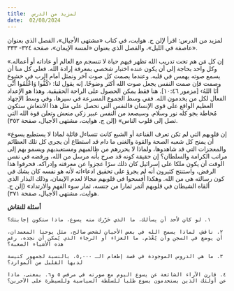 ```yaml
---
title:  لمزيد من الدرس
date:  02/08/2024
---
```


لمزيد من الدرس: اقرأ لإلن ج. هوايت، في كتاب «مشتهى الأجيال»، الفصل الذي بعنوان «عاصفة في الليل»، والفصل الذي بعنوان «لمسة الإيمان»، صفحة ٣٢٤- ٣٣٣.

«إن كل مَن هم تحت تدريب الله تظهر فيهم حياة لا تنسجم مع العالم أو عاداته أو أعماله. وكل واحد بحاجة إلى أن يكون عنده اختبار شخصي بمعرفة إرادة الله. فعلى كل منا أن يسمع صوته يهمس في قلبه. وعندما يصمت كل صوت آخر ونمثل أمام الرب في خشوع وصمت فإن صمت النفس يجعل صوت الله أكثر وضوحًا. إنه يقول لنا: ‹كُفُّوا وَاعْلَمُوا أَنِّي أَنَا اللهُ› [مزمور ١٠:٤٦]. هنا فقط يمكن الحصول على الراحة الحقيقية. وهذا هو الإعداد الفعال لكل من يخدمون الله. ففي وسط الجموع المسرعة في سيرها، وفي وسط الإجهاد العظيم الواقع على قوى الإنسان فالنفس التي تحصل على مثل هذا الانتعاش ستكون مُحاطة بجو كله نور وسلام. وسيصعد من النفس عبير زكي منعش وتعلن قوة الله التي تصل إلى قلوب الناس» (إلن ج. هوايت، مشتهى الأجيال، صفحة ٣٥٢).

«إن قلوبهم التي لم تكن تعرف القناعة أو الشبع كانت تتساءل قائلة لماذا لا يستطيع يسوع أن يمنح كل شعبه الصحة والقوة والغنى ما دام قد استطاع أن يجري كل تلك العظائم والمعجزات التي قد شاهدوها، ولماذا لا يحررهم من ظالميهم ومستعبديهم ويسمو بهم إلى مراتب الكرامة والسلطان؟ إن حقيقة كونه قد صرح بأنه مرسل من الله، ورفضه في نفس الوقت أن يكون ملكا على إسرائيل كان ذلك سرًا عجزوا عن معرفته وإدراكه. فحرفوا هذا الرفض، واستنتج كثيرون أنه لم يجرؤ على تحقيق ادعاءاته لأنه هو نفسه كان يشك في كون رسالته هي من الله. وهكذا أفسحوا في قلوبهم مجالا لعدم الإيمان، وذلك البذار الذي ألقاه الشيطان في قلوبهم أثمر ثمارا من جنسه، ثمار سوء الفهم والارتداد» (إلن ج. هوايت، مشتهى الأجيال، صفحة ٣٧١).

**أسئلة للنقاش**

`١. لو كان لأحد أن يسألك، ما الذي حَرَّرك منه يسوع، ماذا ستكون إجابتك؟`

`٢. ناقش، لماذا يسمح الله في بعض الأحيان لشخص صالح، مثل يوحنا المعمدان، أن يوضع في السجن وأن يُعْدَم. ما العزاء أو الرجاء الذي يُمكن أن نجده، رغم هذه الأشياء الصعبة؟`

`٣. ما هي الدروس الموجودة في قصة إطعام الـ ٥,٠٠٠، بالنسبة لجمهور كنيسة لديها القليل من الموارد؟`

`٤. قارن الآراء الشائعة عن يسوع اليوم مع صورته في مرقس ٥ و٦. بمعنى، ماذا عن أولئك الذين يستخدمون يسوع طلبا للسلطة السياسية وللسيطرة على الآخرين؟`